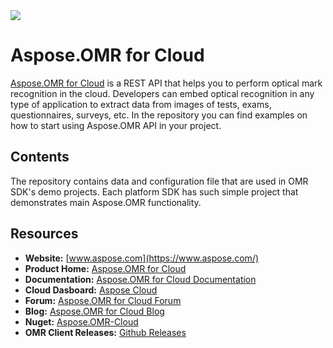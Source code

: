 <img src="TestData/Demonstration/OmrBanner.png">



# Aspose.OMR for Cloud

[Aspose.OMR for Cloud](https://products.aspose.cloud/omr/cloud) is a REST API that helps you to perform optical mark recognition in the cloud.
Developers can embed optical recognition in any type of application to extract data from images of tests, exams, questionnaires, surveys, etc. In the repository you can find examples on how to start using Aspose.OMR API in your project. 



## Contents

The repository contains data and configuration file that are used in OMR SDK's demo projects. Each platform SDK has such simple project that demonstrates main Aspose.OMR functionality.



## Resources

+ **Website:** [www.aspose.com](https://www.aspose.com/)
+ **Product Home:** [Aspose.OMR for Cloud](https://products.aspose.cloud/omr/cloud)
+ **Documentation:** [Aspose.OMR for Cloud Documentation](https://docs.aspose.cloud/display/omrcloud/Home)
+ **Cloud Dasboard:** [Aspose Cloud](https://dashboard.aspose.cloud/)
+ **Forum:** [Aspose.OMR for Cloud Forum](https://forum.aspose.cloud/c/omr)
+ **Blog:** [Aspose.OMR for Cloud Blog](https://blog.aspose.cloud/category/aspose-products/aspose.omr-product-family/)
+ **Nuget:** [Aspose.OMR-Cloud](https://www.nuget.org/packages/Aspose.OMR-Cloud/)
+ **OMR Client Releases:** [Github Releases](https://github.com/aspose-omr-cloud/aspose-omr-cloud-dotnet/releases)
